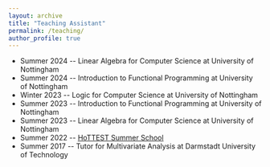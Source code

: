 ```yaml
---
layout: archive
title: "Teaching Assistant"
permalink: /teaching/
author_profile: true
---
```



* Summer 2024 -- Linear Algebra for Computer Science at University of Nottingham
* Summer 2024 -- Introduction to Functional Programming at University of Nottingham
* Winter 2023 -- Logic for Computer Science at University of Nottingham
* Summer 2023 -- Introduction to Functional Programming at University of Nottingham
* Summer 2023 -- Linear Algebra for Computer Science at University of Nottingham
* Summer 2022 -- [HoTTEST Summer School](https://www.math.uwo.ca/faculty/kapulkin/seminars/hottest_summer_school_2022.html)
* Summer 2017 -- Tutor for Multivariate Analysis at Darmstadt University of Technology